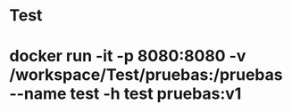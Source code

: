 # Test
# docker run -it -p 8080:8080 -v /workspace/Test/pruebas:/pruebas --name test -h test pruebas:v1
